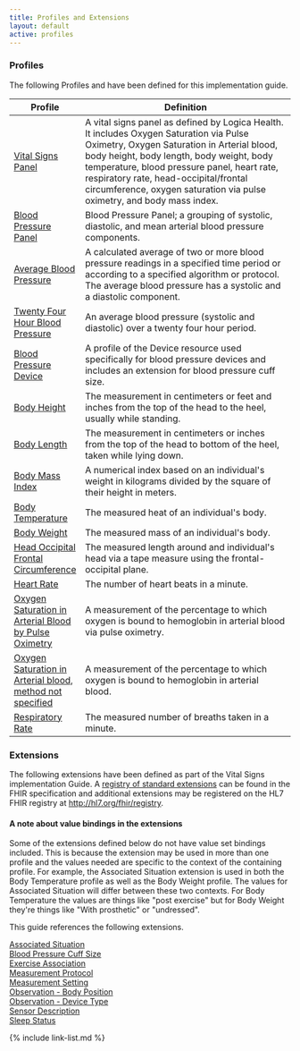 ```yaml
---
title: Profiles and Extensions
layout: default
active: profiles
---
```

### Profiles

The following Profiles and have been defined for this implementation guide.

<div>
	<table class="grid">
		<thead>
			<tr>
			  <th width="25%">Profile</th>
			  <th width="75%">Definition</th>
			</tr>
		</thead>
		<tbody>
			<tr>
			  <td><a href="StructureDefinition-vital-signs-panel.html">Vital Signs Panel</a></td>
			  <td>A vital signs panel as defined by Logica Health.  It includes Oxygen Saturation via Pulse Oximetry, Oxygen Saturation in Arterial blood, body height, body length, body weight, body temperature, blood pressure panel, heart rate, respiratory rate, head-occipital/frontal circumference, oxygen saturation via pulse oximetry, and body mass index.</td>
			</tr>
			<tr>
			  <td><a href="StructureDefinition-blood-pressure-panel.html">Blood Pressure Panel</a></td>
			  <td>Blood Pressure Panel; a grouping of systolic, diastolic, and mean arterial blood pressure components.</td>
			</tr>
			<tr>
			  <td><a href="StructureDefinition-average-blood-pressure.html">Average Blood Pressure</a></td>
			  <td>A calculated average of two or more blood pressure readings in a specified time period or according to a specified algorithm or protocol.  The average blood pressure has a systolic and a diastolic component.</td>
			</tr>
			<tr>
			  <td><a href="StructureDefinition-twenty-four-hour-blood-pressure.html">Twenty Four Hour Blood Pressure</a></td>
			  <td>An average blood pressure (systolic and diastolic) over a twenty four hour period.</td>
			</tr>
			<tr>
			  <td><a href="StructureDefinition-bp-device.html">Blood Pressure Device</a></td>
			  <td>A profile of the Device resource used specifically for blood pressure devices and includes an extension for blood pressure cuff size.</td>
			</tr>
			<tr>
			  <td><a href="StructureDefinition-height.html">Body Height</a></td>
			  <td>The measurement in centimeters or feet and inches from the top of the head to the heel, usually while standing.</td>
			</tr>
			<tr>
			  <td><a href="StructureDefinition-body-length.html">Body Length</a></td>
			  <td>The measurement in centimeters or inches from the top of the head to bottom of the heel, taken while lying down.</td>
			</tr>
			<tr>
			  <td><a href="StructureDefinition-body-mass-index.html">Body Mass Index</a></td>
			  <td>A numerical index based on an individual's weight in kilograms divided by the square of their height in meters.</td>
			</tr>
			<tr>
			  <td><a href="StructureDefinition-body-temperature.html">Body Temperature</a></td>
			  <td>The measured heat of an individual's body.</td>
			</tr>
			<tr>
			  <td><a href="StructureDefinition-body-weight.html">Body Weight</a></td>
			  <td>The measured mass of an individual's body.</td>
			</tr>
			<tr>
			  <td><a href="StructureDefinition-head-occipital-frontal-circumference.html">Head Occipital Frontal Circumference</a></td>
			  <td>The measured length around and individual's head via a tape measure using the frontal-occipital plane.</td>
			</tr>
			<tr>
			  <td><a href="StructureDefinition-heart-rate.html">Heart Rate</a></td>
			  <td>The number of heart beats in a minute.</td>
			</tr>
			<tr>
			  <td><a href="StructureDefinition-oxygen-saturation-arterial-blood-pulseOx.html">Oxygen Saturation in Arterial Blood by Pulse Oximetry</a></td>
			  <td>A measurement of the percentage to which oxygen is bound to hemoglobin in arterial blood via pulse oximetry.</td>
			</tr>
			<tr>
			  <td><a href="StructureDefinition-oxygen-saturation-arterial-blood.html">Oxygen Saturation in Arterial blood, method not specified</a></td>
			  <td>A measurement of the percentage to which oxygen is bound to hemoglobin in arterial blood.</td>
			</tr>
			<tr>
			  <td><a href="StructureDefinition-respiratory-rate.html">Respiratory Rate</a></td>
			  <td>The measured number of breaths taken in a minute.</td>
			</tr>
		</tbody>
	</table>
</div>


### Extensions

The following extensions have been defined as part of the Vital Signs implementation Guide. A [registry of standard extensions]({{site.data.fhir.path}}extensibility-registry.html) can be found in the FHIR specification and additional extensions may be registered on the HL7 FHIR registry at http://hl7.org/fhir/registry.

#### A note about value bindings in the extensions

Some of the extensions defined below do not have value set bindings included.  This is because the extension may be used in more than one profile and the values needed are specific to the context of the containing profile.  For example, the Associated Situation extension is used in both the Body Temperature profile as well as the Body Weight profile.  The values for Associated Situation will differ between these two contexts.  For Body Temperature the values are things like "post exercise" but for Body Weight they're things like "With prosthetic" or "undressed".

<div>
<p>This guide references the following extensions.</p>
<p>
<a href="StructureDefinition-AssociatedSituationExt.html">Associated Situation</a><br/>
<a href="StructureDefinition-bp-cuff-size-ext.html">Blood Pressure Cuff Size</a><br/>
<a href="StructureDefinition-ExerciseAssociationExt.html">Exercise Association</a><br/>
<a href="StructureDefinition-MeasurementProtocolExt.html">Measurement Protocol</a><br/>
<a href="StructureDefinition-MeasurementSettingExt.html">Measurement Setting</a><br/>
<a href="http://hl7.org/fhir/StructureDefinition/observation-bodyPosition">Observation - Body Position</a><br/>
<a href="http://hl7.org/fhir/StructureDefinition/observation-deviceCode">Observation - Device Type</a><br/>
<a href="StructureDefinition-SensorDescriptionExt.html">Sensor Description</a><br/>
<a href="StructureDefinition-SleepStatusExt.html">Sleep Status</a><br/>
</p>
</div>

{% include link-list.md %}
